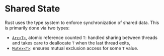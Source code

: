 # Shared State

Rust uses the type system to enforce synchronization of shared data. This is
primarily done via two types:

* [`Arc<T>`][1], atomic reference counted `T`: handled sharing between threads and
  takes care to deallocate `T` when the last thread exits,
* [`Mutex<T>`][2]: ensures mutual exclusion access for some `T` value.

[1]: https://doc.rust-lang.org/std/sync/struct.Arc.html
[2]: https://doc.rust-lang.org/std/sync/struct.Mutex.html
